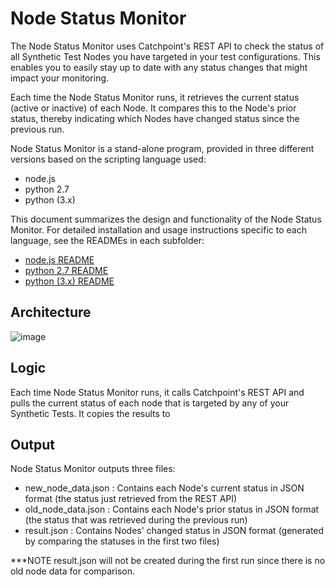 Node Status Monitor
===================

The Node Status Monitor uses Catchpoint's REST API to check the status of all Synthetic Test Nodes you have targeted in your test configurations. This enables you to easily
stay up to date with any status changes that might impact your monitoring.

Each time the Node Status Monitor runs, it retrieves the current status (active or inactive) of each Node. It compares this to the Node's prior status,
thereby indicating which Nodes have changed status since the previous run.

Node Status Monitor is a stand-alone program, provided in three different versions based on the scripting language used:

- node.js
- python 2.7
- python (3.x)

This document summarizes the design and functionality of the Node Status Monitor. For detailed installation and usage instructions specific to each language,
see the READMEs in each subfolder:

- [node.js README](https://github.com/catchpoint/Community-Scripts/blob/June2021_NodeStatusMonitor/Node%20Status%20Monitor/NodeJS/README.md)
- [python 2.7 README](https://github.com/catchpoint/Community-Scripts/blob/June2021_NodeStatusMonitor/Node%20Status%20Monitor/Python%20v2.7/README.md)
- [python (3.x) README](https://github.com/catchpoint/Community-Scripts/blob/June2021_NodeStatusMonitor/Node%20Status%20Monitor/Python/README.md)

Architecture
------------------

![image](https://vizlibs.catchpoint.com/icons/node_status_arch.png)

Logic
------------------
Each time Node Status Monitor runs, it calls Catchpoint's REST API and pulls the current status of each node that is targeted by any of your Synthetic Tests. It copies the results to 

Output
------------------
Node Status Monitor outputs three files:
- new_node_data.json : Contains each Node's current status in JSON format (the status just retrieved from the REST API)
- old_node_data.json : Contains each Node's prior status in JSON format (the status that was retrieved during the previous run)
- result.json : Contains Nodes' changed status in JSON format (generated by comparing the statuses in the first two files)

***NOTE result.json will not be created during the first run since there is no old node data for comparison.
